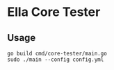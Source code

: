 # Ella Core Tester

## Usage

```shell
go build cmd/core-tester/main.go
sudo ./main --config config.yml
```
